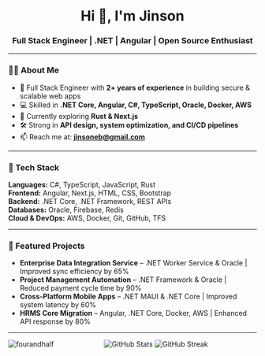 <h1 align="center">Hi 👋, I'm Jinson</h1>
<h3 align="center">Full Stack Engineer | .NET | Angular | Open Source Enthusiast</h3>

---

### 👨‍💻 About Me  
- 🚀 Full Stack Engineer with **2+ years of experience** in building secure & scalable web apps  
- 💻 Skilled in **.NET Core, Angular, C#, TypeScript, Oracle, Docker, AWS**  
- 🌱 Currently exploring **Rust & Next.js**  
- 🛠 Strong in **API design, system optimization, and CI/CD pipelines**  
- 📫 Reach me at: **jinsoneb@gmail.com**  

---

### 🔧 Tech Stack  
**Languages:** C#, TypeScript, JavaScript, Rust  
**Frontend:** Angular, Next.js, HTML, CSS, Bootstrap  
**Backend:** .NET Core, .NET Framework, REST APIs  
**Databases:** Oracle, Firebase, Redis  
**Cloud & DevOps:** AWS, Docker, Git, GitHub, TFS  

---

### 📌 Featured Projects  
- **Enterprise Data Integration Service** – .NET Worker Service & Oracle | Improved sync efficiency by 65%  
- **Project Management Automation** – .NET Framework & Oracle | Reduced payment cycle time by 90%  
- **Cross-Platform Mobile Apps** – .NET MAUI & .NET Core | Improved system latency by 60%  
- **HRMS Core Migration** – Angular, .NET Core, Docker, AWS | Enhanced API response by 80%  

---

<p align="center">
  <img align="left" src="https://github-readme-stats.vercel.app/api/top-langs?username=fourandhalf&show_icons=true&locale=en&layout=compact" alt="fourandhalf" />
  <img src="https://github-readme-stats.vercel.app/api?username=fourandhalf&show_icons=true&theme=default" alt="GitHub Stats" visible="false" />
  <img src="https://github-readme-streak-stats.herokuapp.com/?user=fourandhalf&theme=default" alt="GitHub Streak" />
</p>
